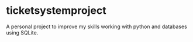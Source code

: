 # ticketsystemproject
A personal project to improve my skills working with python and databases using SQLite. 
